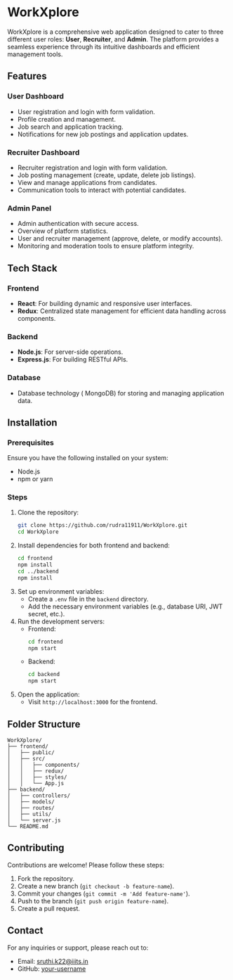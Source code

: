 # WorkXplore
WorkXplore is a comprehensive web application designed to cater to three different user roles: **User**, **Recruiter**, and **Admin**. The platform provides a seamless experience through its intuitive dashboards and efficient management tools.
## Features
### User Dashboard
- User registration and login with form validation.
- Profile creation and management.
- Job search and application tracking.
- Notifications for new job postings and application updates.
### Recruiter Dashboard
- Recruiter registration and login with form validation.
- Job posting management (create, update, delete job listings).
- View and manage applications from candidates.
- Communication tools to interact with potential candidates.
### Admin Panel
- Admin authentication with secure access.
- Overview of platform statistics.
- User and recruiter management (approve, delete, or modify accounts).
- Monitoring and moderation tools to ensure platform integrity.
## Tech Stack
### Frontend
- **React**: For building dynamic and responsive user interfaces.
- **Redux**: Centralized state management for efficient data handling across components.
### Backend
- **Node.js**: For server-side operations.
- **Express.js**: For building RESTful APIs.
### Database
- Database technology ( MongoDB) for storing and managing application data. 
## Installation
### Prerequisites
Ensure you have the following installed on your system:
- Node.js
- npm or yarn
### Steps
1. Clone the repository:
   ```bash
   git clone https://github.com/rudra11911/WorkXplore.git
   cd WorkXplore
   ```
2. Install dependencies for both frontend and backend:
   ```bash
   cd frontend
   npm install
   cd ../backend
   npm install
   ```
3. Set up environment variables:
   - Create a `.env` file in the `backend` directory.
   - Add the necessary environment variables (e.g., database URI, JWT secret, etc.).
4. Run the development servers:
   - Frontend:
     ```bash
     cd frontend
     npm start
     ```
   - Backend:
     ```bash
     cd backend
     npm start
     ```
5. Open the application:
   - Visit `http://localhost:3000` for the frontend.
## Folder Structure
```plaintext
WorkXplore/
├── frontend/
│   ├── public/
│   ├── src/
│   │   ├── components/
│   │   ├── redux/
│   │   ├── styles/
│   │   └── App.js
├── backend/
│   ├── controllers/
│   ├── models/
│   ├── routes/
│   ├── utils/
│   └── server.js
└── README.md
```
## Contributing
Contributions are welcome! Please follow these steps:
1. Fork the repository.
2. Create a new branch (`git checkout -b feature-name`).
3. Commit your changes (`git commit -m 'Add feature-name'`).
4. Push to the branch (`git push origin feature-name`).
5. Create a pull request.
## Contact
For any inquiries or support, please reach out to:
- Email: sruthi.k22@iiits.in
- GitHub: [your-username](https://github.com/Sruthi141)
